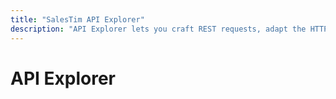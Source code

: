 ```yaml
---
title: "SalesTim API Explorer"
description: "API Explorer lets you craft REST requests, adapt the HTTP request headers, and see the data responses."
---
```

# API Explorer

<Authentication />

<SwaggerViewer openApiFileUrl="https://dist.salestim.com/api/v1.0/open-api/io.salestim.automation.api.definition.yaml"/>
